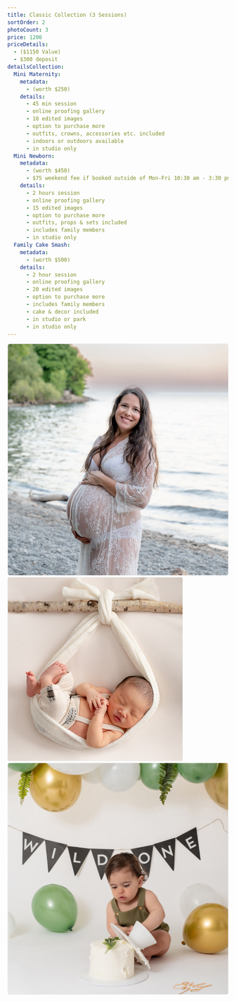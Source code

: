 ```yaml
---
title: Classic Collection (3 Sessions)
sortOrder: 2
photoCount: 3
price: 1200
priceDetails: 
  - ($1150 Value)
  - $300 deposit
detailsCollection:
  Mini Maternity:
    metadata:
      - (worth $250)
    details:
      - 45 min session
      - online proofing gallery
      - 10 edited images 
      - option to purchase more
      - outfits, crowns, accessories etc. included
      - indoors or outdoors available
      - in studio only
  Mini Newborn:
    metadata:
      - (worth $450)
      - $75 weekend fee if booked outside of Mon-Fri 10:30 am - 3:30 pm
    details:
      - 2 hours session
      - online proofing gallery
      - 15 edited images 
      - option to purchase more
      - outfits, props & sets included
      - includes family members
      - in studio only
  Family Cake Smash: 
    metadata: 
      - (worth $500)
    details:
      - 2 hour session
      - online proofing gallery
      - 20 edited images 
      - option to purchase more
      - includes family members
      - cake & decor included
      - in studio or park
      - in studio only
---
```

![Pregnant woman on beach](../../assets/pregoOnBeach.jpg)
![Baby In Sling](../../assets/BabyInSling.png)
![Wild One](../../assets/wildOne.jpg)
